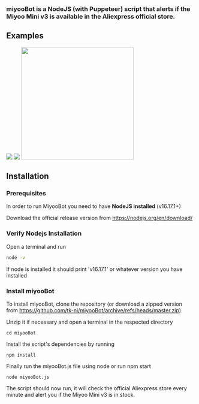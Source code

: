 ### miyooBot is a NodeJS (with Puppeteer) script that alerts if the Miyoo Mini v3 is available in the Aliexpress official store.

## Examples

<img src="https://raw.githubusercontent.com/tk-ni/miyooBot/master/assets/cli_example_full.jpg">

<img src="https://raw.githubusercontent.com/tk-ni/miyooBot/master/assets/cli_available_example.jpg">

<img src="https://raw.githubusercontent.com/tk-ni/miyooBot/master/assets/notification_image.jpg" width="300px">

## Installation

### Prerequisites

In order to run MiyooBot you need to have **NodeJS installed** (v16.17.1+)

Download the official release version from https://nodejs.org/en/download/

### Verify Nodejs Installation

Open a terminal and run

```sh
node -v
```

If node is installed it should print 'v16.17.1' or whatever version you have installed

### Install miyooBot

To install miyooBot, clone the repository (or download a zipped version from
https://github.com/tk-ni/miyooBot/archive/refs/heads/master.zip)

Unzip it if necessary and open a terminal in the respected directory

```
cd miyooBot
```
Install the script's dependencies by running 

```
npm install
```

Finally run the miyooBot.js file using node or run npm start

```
node miyooBot.js
```

The script should now run, it will check the official Aliexpress store every minute and alert you if the Miyoo Mini v3 is in stock.

